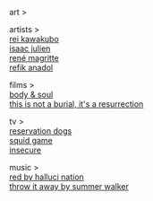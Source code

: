 art ></br>

artists ></br>
<a href="https://www.newyorker.com/magazine/2005/07/04/the-misfit">rei kawakubo</a></br>
<a href="https://www.isaacjulien.com/">isaac julien</a></br>
<a href="https://www.moma.org/artists/3692">rené magritte</a></br>
<a href="https://refikanadol.com/">refik anadol</a></br>

films ></br>
<a href="https://www.criterion.com/films/809-body-and-soul">body & soul</a></br>
<a href="https://www.dekanalog.com/films/this-is-not-a-burial-its-a-resurrection">this is not a burial, it's a resurrection</a></br>


tv ></br>
<a href="https://www.youtube.com/watch?v=POkrsNVkGNk">reservation dogs</a></br>
<a href="https://www.youtube.com/watch?v=oqxAJKy0ii4">squid game</a></br>
<a href="https://www.youtube.com/watch?v=5jaKuv5fkAY">insecure</a></br>


music ></br>
<a href="https://www.youtube.com/watch?v=_MD8IK19aec">red by halluci nation</a></br>
<a href="https://www.youtube.com/watch?v=USJjEumBpKY">throw it away by summer walker</a></br>


<!--
**computercavemen/computercavemen** is a ✨ _special_ ✨ repository because its `README.md` (this file) appears on your GitHub profile.

Here are some ideas to get you started:

- 🔭 I’m currently working on ...
- 🌱 I’m currently learning ...
- 👯 I’m looking to collaborate on ...
- 🤔 I’m looking for help with ...
- 💬 Ask me about ...
- 📫 How to reach me: ...
- 😄 Pronouns: ...
- ⚡ Fun fact: ...
-->
